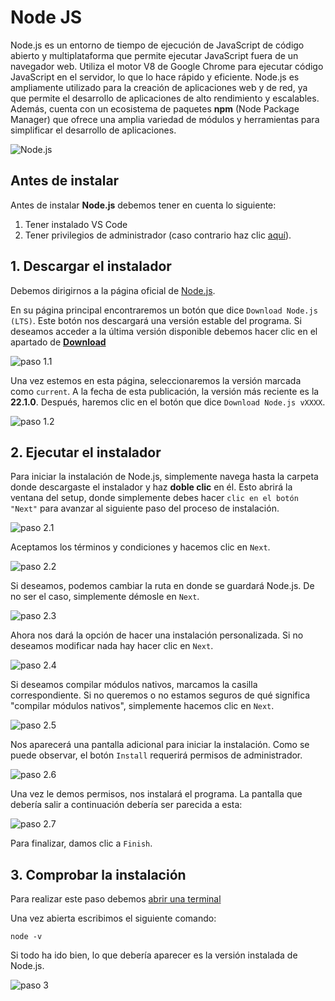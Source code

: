
# Node JS

Node.js es un entorno de tiempo de ejecución de JavaScript de código abierto y multiplataforma que permite ejecutar JavaScript fuera de un navegador web. Utiliza el motor V8 de Google Chrome para ejecutar código JavaScript en el servidor, lo que lo hace rápido y eficiente. Node.js es ampliamente utilizado para la creación de aplicaciones web y de red, ya que permite el desarrollo de aplicaciones de alto rendimiento y escalables. Además, cuenta con un ecosistema de paquetes **npm** (Node Package Manager) que ofrece una amplia variedad de módulos y herramientas para simplificar el desarrollo de aplicaciones.

![Node.js](/imagenes/nodejs.jpg)

## Antes de instalar

Antes de instalar **Node.js** debemos tener en cuenta lo siguiente:

1. Tener instalado VS Code
2. Tener privilegios de administrador (caso contrario haz clic [aquí](/Guias/Guia%20de%20instalacion%20nodeJS%20sin%20permisos%20de%20administrador.md)).

## 1. Descargar el instalador

Debemos dirigirnos a la página oficial de [Node.js](https://nodejs.org/). 

En su página principal encontraremos un botón que dice `Download Node.js (LTS)`. Este botón nos descargará una versión estable del programa. Si deseamos acceder a la última versión disponible debemos hacer clic en el apartado de [**Download**](https://nodejs.org/en/download)

![paso 1.1](/imagenes/nodejs1-1.png)

Una vez estemos en esta página, seleccionaremos la versión marcada como `current`. A la fecha de esta publicación, la versión más reciente es la **22.1.0**. Después, haremos clic en el botón que dice `Download Node.js vXXXX`.

![paso 1.2](/imagenes/nodejs1-2.png)

## 2. Ejecutar el instalador

Para iniciar la instalación de Node.js, simplemente navega hasta la carpeta donde descargaste el instalador y haz **doble clic** en él. Esto abrirá la ventana del setup, donde simplemente debes hacer `clic en el botón "Next"` para avanzar al siguiente paso del proceso de instalación.

![paso 2.1](/imagenes/nodejs2-1.png)

Aceptamos los términos y condiciones y hacemos clic en `Next`.

![paso 2.2](/imagenes/nodejs2-2.png)

Si deseamos, podemos cambiar la ruta en donde se guardará Node.js. De no ser el caso, simplemente démosle en `Next`.

![paso 2.3](/imagenes/nodejs2-3.png)

Ahora nos dará la opción de hacer una instalación personalizada. Si no deseamos modificar nada hay hacer clic en `Next`.

![paso 2.4](/imagenes/nodejs2-4.png)

Si deseamos compilar módulos nativos, marcamos la casilla correspondiente. Si no queremos o no estamos seguros de qué significa "compilar módulos nativos", simplemente hacemos clic en `Next`.

![paso 2.5](/imagenes/nodejs2-5.png)

Nos aparecerá una pantalla adicional para iniciar la instalación. Como se puede observar, el botón `Install` requerirá permisos de administrador.

![paso 2.6](/imagenes/nodejs2-6.png)

Una vez le demos permisos, nos instalará el programa. La pantalla que debería salir a continuación debería ser parecida a esta:

![paso 2.7](/imagenes/nodejs2-7.png)

Para finalizar, damos clic a `Finish`.

## 3. Comprobar la instalación

Para realizar este paso debemos [abrir una terminal](https://www.ionos.es/ayuda/correo/solucion-de-problemas-correo-basiccorreo-profesional/abrir-la-linea-de-comandos-terminal/#:~:text=Haga%20clic%20en%20Inicio%20%3E%20Todos,entrada%20con%20la%20tecla%20Enter.)

Una vez abierta escribimos el siguiente comando:

    node -v

Si todo ha ido bien, lo que debería aparecer es la versión instalada de Node.js.

![paso 3](/imagenes/nodejs3.png)
